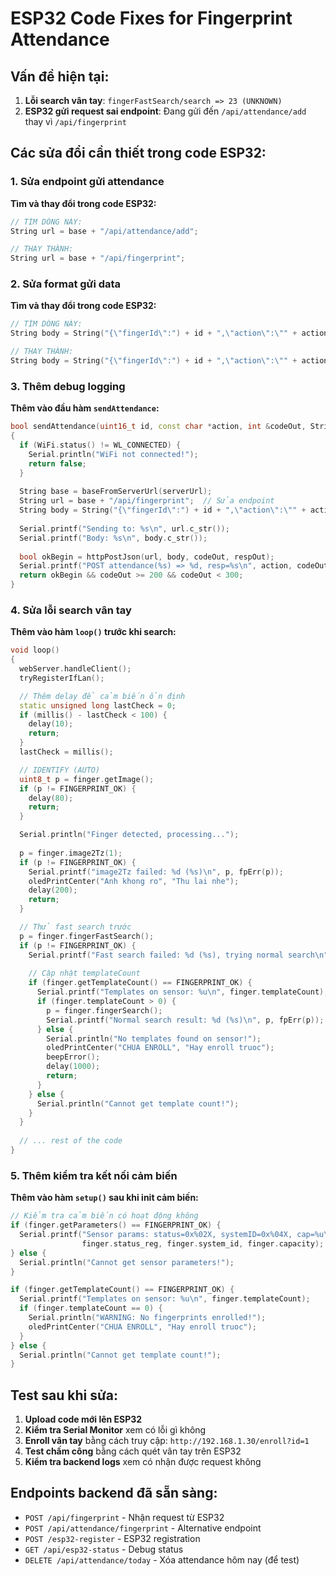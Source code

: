 # ESP32 Code Fixes for Fingerprint Attendance

## Vấn đề hiện tại:
1. **Lỗi search vân tay**: `fingerFastSearch/search => 23 (UNKNOWN)`
2. **ESP32 gửi request sai endpoint**: Đang gửi đến `/api/attendance/add` thay vì `/api/fingerprint`

## Các sửa đổi cần thiết trong code ESP32:

### 1. Sửa endpoint gửi attendance
**Tìm và thay đổi trong code ESP32:**

```cpp
// TÌM DÒNG NÀY:
String url = base + "/api/attendance/add";

// THAY THÀNH:
String url = base + "/api/fingerprint";
```

### 2. Sửa format gửi data
**Tìm và thay đổi trong code ESP32:**

```cpp
// TÌM DÒNG NÀY:
String body = String("{\"fingerId\":") + id + ",\"action\":\"" + action + "\"}";

// THAY THÀNH:
String body = String("{\"fingerId\":") + id + ",\"action\":\"" + action + "\"}";
```

### 3. Thêm debug logging
**Thêm vào đầu hàm `sendAttendance`:**

```cpp
bool sendAttendance(uint16_t id, const char *action, int &codeOut, String &respOut)
{
  if (WiFi.status() != WL_CONNECTED) {
    Serial.println("WiFi not connected!");
    return false;
  }
  
  String base = baseFromServerUrl(serverUrl);
  String url = base + "/api/fingerprint";  // Sửa endpoint
  String body = String("{\"fingerId\":") + id + ",\"action\":\"" + action + "\"}";
  
  Serial.printf("Sending to: %s\n", url.c_str());
  Serial.printf("Body: %s\n", body.c_str());
  
  bool okBegin = httpPostJson(url, body, codeOut, respOut);
  Serial.printf("POST attendance(%s) => %d, resp=%s\n", action, codeOut, respOut.c_str());
  return okBegin && codeOut >= 200 && codeOut < 300;
}
```

### 4. Sửa lỗi search vân tay
**Thêm vào hàm `loop()` trước khi search:**

```cpp
void loop()
{
  webServer.handleClient();
  tryRegisterIfLan();

  // Thêm delay để cảm biến ổn định
  static unsigned long lastCheck = 0;
  if (millis() - lastCheck < 100) {
    delay(10);
    return;
  }
  lastCheck = millis();

  // IDENTIFY (AUTO)
  uint8_t p = finger.getImage();
  if (p != FINGERPRINT_OK) {
    delay(80);
    return;
  }

  Serial.println("Finger detected, processing...");
  
  p = finger.image2Tz(1);
  if (p != FINGERPRINT_OK) {
    Serial.printf("image2Tz failed: %d (%s)\n", p, fpErr(p));
    oledPrintCenter("Anh khong ro", "Thu lai nhe");
    delay(200);
    return;
  }

  // Thử fast search trước
  p = finger.fingerFastSearch();
  if (p != FINGERPRINT_OK) {
    Serial.printf("Fast search failed: %d (%s), trying normal search\n", p, fpErr(p));
    
    // Cập nhật templateCount
    if (finger.getTemplateCount() == FINGERPRINT_OK) {
      Serial.printf("Templates on sensor: %u\n", finger.templateCount);
      if (finger.templateCount > 0) {
        p = finger.fingerSearch();
        Serial.printf("Normal search result: %d (%s)\n", p, fpErr(p));
      } else {
        Serial.println("No templates found on sensor!");
        oledPrintCenter("CHUA ENROLL", "Hay enroll truoc");
        beepError();
        delay(1000);
        return;
      }
    } else {
      Serial.println("Cannot get template count!");
    }
  }
  
  // ... rest of the code
}
```

### 5. Thêm kiểm tra kết nối cảm biến
**Thêm vào hàm `setup()` sau khi init cảm biến:**

```cpp
// Kiểm tra cảm biến có hoạt động không
if (finger.getParameters() == FINGERPRINT_OK) {
  Serial.printf("Sensor params: status=0x%02X, systemID=0x%04X, cap=%u\n",
                finger.status_reg, finger.system_id, finger.capacity);
} else {
  Serial.println("Cannot get sensor parameters!");
}

if (finger.getTemplateCount() == FINGERPRINT_OK) {
  Serial.printf("Templates on sensor: %u\n", finger.templateCount);
  if (finger.templateCount == 0) {
    Serial.println("WARNING: No fingerprints enrolled!");
    oledPrintCenter("CHUA ENROLL", "Hay enroll truoc");
  }
} else {
  Serial.println("Cannot get template count!");
}
```

## Test sau khi sửa:

1. **Upload code mới lên ESP32**
2. **Kiểm tra Serial Monitor** xem có lỗi gì không
3. **Enroll vân tay** bằng cách truy cập: `http://192.168.1.30/enroll?id=1`
4. **Test chấm công** bằng cách quét vân tay trên ESP32
5. **Kiểm tra backend logs** xem có nhận được request không

## Endpoints backend đã sẵn sàng:

- `POST /api/fingerprint` - Nhận request từ ESP32
- `POST /api/attendance/fingerprint` - Alternative endpoint
- `POST /esp32-register` - ESP32 registration
- `GET /api/esp32-status` - Debug status
- `DELETE /api/attendance/today` - Xóa attendance hôm nay (để test)
